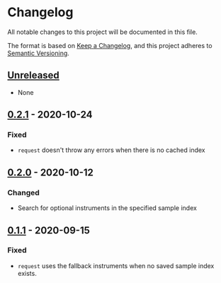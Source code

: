 # Changelog

All notable changes to this project will be documented in this file.

The format is based on [Keep a Changelog](https://keepachangelog.com/en/1.0.0/),
and this project adheres to [Semantic Versioning](https://semver.org/spec/v2.0.0.html).

## [Unreleased]

- None

## [0.2.1] - 2020-10-24

### Fixed

- `request` doesn't throw any errors when there is no cached index

## [0.2.0] - 2020-10-12

### Changed

- Search for optional instruments in the specified sample index

## [0.1.1] - 2020-09-15

### Fixed

- `request` uses the fallback instruments when no saved sample index exists.

[unreleased]: https://github.com/generative-music/web-library/compare/v0.2.1...HEAD
[0.2.1]: https://github.com/generative-music/web-library/releases/tag/v0.2.0...0.2.1
[0.2.0]: https://github.com/generative-music/web-library/releases/tag/v0.1.1...0.2.0
[0.1.1]: https://github.com/generative-music/web-library/releases/tag/v0.1.1
